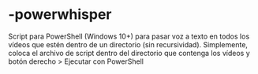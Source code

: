 # -powerwhisper
Script para PowerShell (Windows 10+) para pasar voz a texto en todos los vídeos que estén dentro de un directorio (sin recursividad). Simplemente, coloca el archivo de script dentro del directorio que contenga los vídeos y botón derecho > Ejecutar con PowerShell
